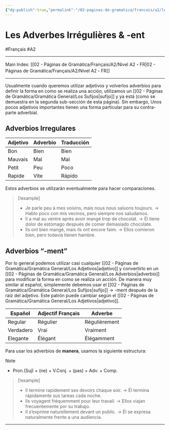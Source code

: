 ```yaml
---
{"dg-publish":true,"permalink":"/02-paginas-de-gramatica/francais/a2/les-adverbes-irregulieres-and-ent/"}
---
```


# Les Adverbes Irrégulières & -ent
#Français #A2
___
Main Index: [[02 - Páginas de Gramática/Français/A2/Nivel A2・FR\|02 - Páginas de Gramática/Français/A2/Nivel A2・FR]]
___
Usualmente cuando queremos utilizar adjetivos y volverlos adverbios para definir la forma en como se realiza una acción, utilizamos un [[02 - Páginas de Gramática/Gramática General/Los Sufijos\|sufijo]] y ya está (como se demuestra en la segunda sub-sección de esta página). Sin embargo, Unos pocos adjetivos importantes tienen una forma particular para su contra-parte adverbial.
## Adverbios Irregulares

| Adjetivo | Adverbio | Traducción |
| -------- | -------- | ---------- |
| Bon      | Bien     | Bien       |
| Mauvais  | Mal      | Mal        |
| Petit    | Peu      | Poco       |
| Rapide   | Vite     | Rápido     |

Estos adverbios se utilizarán eventualmente para hacer comparaciones.


> [!example] 
> - Je parle peu à mes voisins, mais nous nous saluons toujours. → Hablo poco con mis vecinos, pero siempre nos saludamos.
> - Il a mal au ventre après avoir mangé trop de chocolat. → Él tiene dolor de estómago después de comer demasiado chocolate.
> - Ils ont bien mangé, mais ils ont encore faim. → Ellos comieron bien, pero todavía tienen hambre.

## Adverbios “-ment”
Por lo general podemos utilizar casi cualquier [[02 - Páginas de Gramática/Gramática General/Los Adjetivos\|adjetivo]] y convertirlo en un [[02 - Páginas de Gramática/Gramática General/Los Adverbios\|adverbio]] para modificar la forma en como se realiza un acción. De manera muy similar al español, simplemente debemos usar el [[02 - Páginas de Gramática/Gramática General/Los Sufijos\|sufijo]] → -ment después de la raíz del adjetivo. Este patrón puede cambiar según el [[02 - Páginas de Gramática/Gramática General/Los Adjetivos\|adjetivo]].

| Español   | Adjectif Français | Adverbe       |
| --------- | ----------------- | ------------- |
| Regular   | Régulier          | Régulièrement |
| Verdadero | Vrai              | Vraiment      |
| Elegante  | Élégant           | Élégamment    |

Para usar los adverbios de **manera**, usamos la siguiente estructura:


> [!NOTE] 
> - Pron.(Suj) + (ne) + V.Conj. + (pas) + Adv. + Comp.

> [!example] 
> - Il termine rapidement ses devoirs chaque soir. → Él termina rápidamente sus tareas cada noche.
> - Ils voyagent fréquemment pour leur travail. → Ellos viajan frecuentemente por su trabajo.
> - Il s’exprime naturellement devant un public. → Él se expresa naturalmente frente a una audiencia.


___